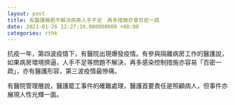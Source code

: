 ```yaml
---
layout: post
title: 有醫護稱若不解決病房人手不足　再多措施亦會百密一疏
date: 2021-01-26 12:27:39.000000000 +08:00
categories: rthk
---
```


抗疫一年，第四波疫情下，有醫院出現爆發疫情。有參與隔離病房工作的醫護說，如果病房環境擠逼，人手不足等問題不解決，再多感染控制措施亦容易「百密一疏」，亦有醫護形容，第三波疫情最慘痛。

有醫院管理層說，醫護罷工事件的確難處理，醫護首要責任是照顧病人，但事件亦展現人性光輝一面。

